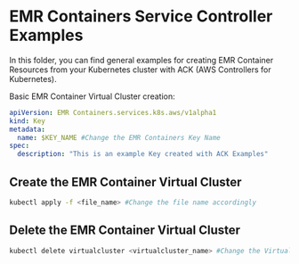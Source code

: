 # EMR Containers Service Controller Examples

In this folder, you can find general examples for creating EMR Container Resources from your
Kubernetes cluster with ACK (AWS Controllers for Kubernetes).

Basic EMR Container Virtual Cluster creation:

```yaml
apiVersion: EMR Containers.services.k8s.aws/v1alpha1
kind: Key
metadata:
  name: $KEY_NAME #Change the EMR Containers Key Name
spec:
  description: "This is an example Key created with ACK Examples"
```

## Create the EMR Container Virtual Cluster

```bash
kubectl apply -f <file_name> #Change the file name accordingly
```

## Delete the EMR Container Virtual Cluster

```bash
kubectl delete virtualcluster <virtualcluster_name> #Change the Virtual Cluster name accordingly
```
